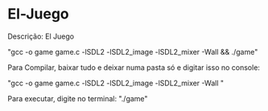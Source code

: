 # El-Juego
Descrição: El Juego

"gcc -o game game.c -lSDL2 -lSDL2_image -lSDL2_mixer -Wall && ./game"


Para Compilar, baixar tudo e deixar numa pasta só e digitar isso no console:

"gcc -o game game.c -lSDL2 -lSDL2_image -lSDL2_mixer -Wall "


Para executar, digite no terminal:
"./game"
